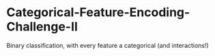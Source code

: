 # Categorical-Feature-Encoding-Challenge-II
Binary classification, with every feature a categorical (and interactions!)
